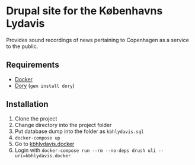 Drupal site for the Københavns Lydavis
======================================

Provides sound recordings of news pertaining to Copenhagen as a service
to the public.

## Requirements
- [Docker](https://store.docker.com/search?type=edition&offering=community)
- [Dory](https://github.com/FreedomBen/dory) (`gem install dory`)

## Installation
1. Clone the project
2. Change directory into the project folder
3. Put database dump into the folder as `kbhlydavis.sql`
4. `docker-compose up`
5. Go to [kbhlydavis.docker](http://kbhlydavis.docker)
6. Login with `docker-compose run --rm --no-deps drush uli --uri=kbhlydavis.docker`
